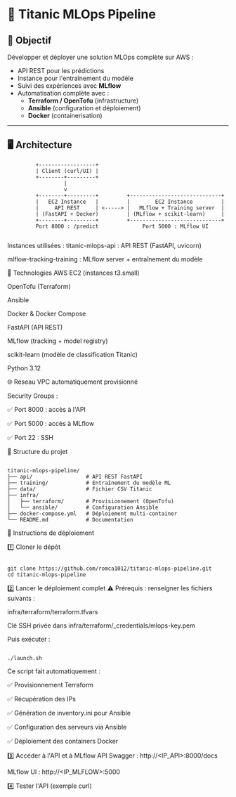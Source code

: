 # 🚀 Titanic MLOps Pipeline

## 🎯 Objectif

Développer et déployer une solution MLOps complète sur AWS :

- API REST pour les prédictions
- Instance pour l'entraînement du modèle
- Suivi des expériences avec **MLflow**
- Automatisation complète avec :
  - **Terraform / OpenTofu** (infrastructure)
  - **Ansible** (configuration et déploiement)
  - **Docker** (containerisation)

---

## 🖥️ Architecture

```text
         +------------------+
         | Client (curl/UI) |
         +--------+---------+
                  |
                  v
         +--------+---------+         +-----------------------------+
         |   EC2 Instance   |         |        EC2 Instance         |
         |     API REST     | <-----> |   MLflow + Training server  |
         | (FastAPI + Docker)         | (MLflow + scikit-learn)     |
         +--------+---------+         +-----------------------------+
         Port 8000 : /predict              Port 5000 : MLflow UI


```

Instances utilisées :
titanic-mlops-api : API REST (FastAPI, uvicorn)

mlflow-tracking-training : MLflow server + entraînement du modèle

🔨 Technologies
AWS EC2 (instances t3.small)

OpenTofu (Terraform)

Ansible

Docker & Docker Compose

FastAPI (API REST)

MLflow (tracking + model registry)

scikit-learn (modèle de classification Titanic)

Python 3.12

🌐 Réseau
VPC automatiquement provisionné

Security Groups :

✅ Port 8000 : accès à l'API

✅ Port 5000 : accès à MLflow

✅ Port 22 : SSH

📁 Structure du projet

```text

titanic-mlops-pipeline/
├── api/                 # API REST FastAPI
├── training/            # Entraînement du modèle ML
├── data/                # Fichier CSV Titanic
├── infra/
│   ├── terraform/       # Provisionnement (OpenTofu)
│   └── ansible/         # Configuration Ansible
├── docker-compose.yml   # Déploiement multi-container
└── README.md            # Documentation

```

🚀 Instructions de déploiement

1️⃣ Cloner le dépôt

```text

git clone https://github.com/romca1012/titanic-mlops-pipeline.git
cd titanic-mlops-pipeline

```

2️⃣ Lancer le déploiement complet
⚠️ Prérequis : renseigner les fichiers suivants :

infra/terraform/terraform.tfvars

Clé SSH privée dans infra/terraform/_credentials/mlops-key.pem

Puis exécuter :

```text

./launch.sh

```

Ce script fait automatiquement :

✅ Provisionnement Terraform

✅ Récupération des IPs

✅ Génération de inventory.ini pour Ansible

✅ Configuration des serveurs via Ansible

✅ Déploiement des containers Docker

3️⃣ Accéder à l'API et à MLflow
API Swagger : http://<IP_API>:8000/docs

MLflow UI : http://<IP_MLFLOW>:5000

4️⃣ Tester l'API (exemple curl)
